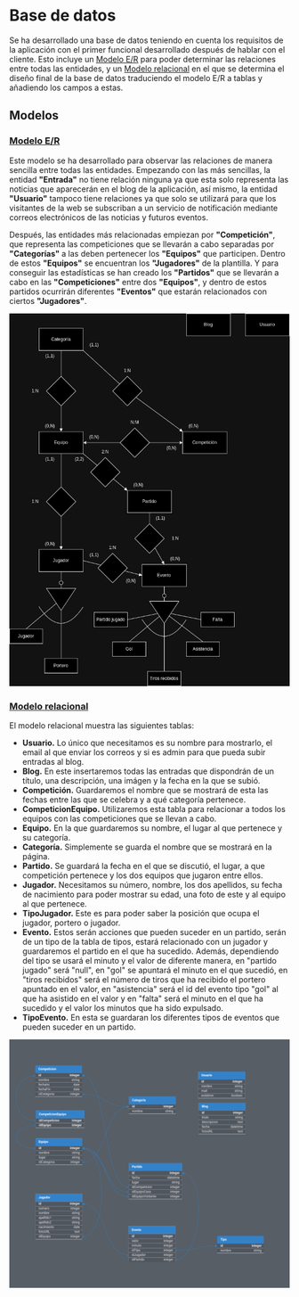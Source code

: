 # Base de datos

Se ha desarrollado una base de datos teniendo en cuenta los requisitos de la
aplicación con el primer funcional desarrollado después de hablar con el
cliente. Esto incluye un [Modelo E/R](#modelo-er) para poder determinar las
relaciones entre todas las entidades, y un
[Modelo relacional](#modelo-relacional) en el que se determina el diseño final
de la base de datos traduciendo el modelo E/R a tablas y añadiendo los campos a estas.

## Modelos

### [Modelo E/R](./design/diagramaERCochinillos.drawio)

Este modelo se ha desarrollado para observar las relaciones de manera sencilla
entre todas las entidades. Empezando con las más sencillas, la entidad
**"Entrada"** no tiene relación ninguna ya que esta solo representa
las noticias que aparecerán en el blog de la aplicación, así mismo, la entidad
**"Usuario"** tampoco tiene relaciones ya que solo se utilizará para que los
visitantes de la web se subscriban a un servicio de notificación mediante
correos electrónicos de las noticias y futuros eventos.

Después, las entidades más relacionadas empiezan por **"Competición"**, que
representa las competiciones que se llevarán
a cabo separadas por **"Categorías"** a las deben pertenecer los **"Equipos"**
que participen. Dentro de estos **"Equipos"** se encuentran los **"Jugadores"**
de la plantilla. Y para conseguir las estadísticas se han creado los
**"Partidos"** que se llevarán a cabo en las **"Competiciones"** entre dos
**"Equipos"**, y dentro de estos partidos ocurrirán diferentes
**"Eventos"** que estarán relacionados con ciertos **"Jugadores"**.

<p align="center" width="100%">
    <img src="./design/diagramaERCochinillos.drawio.png" alt="Modelo E/R" title="Modelo E/R" />
</p>

### [Modelo relacional](./design/diagramaRelacionalCochinillos.drawio)

El modelo relacional muestra las siguientes tablas:

- **Usuario.** Lo único que necesitamos es su nombre para mostrarlo, el email al
    que enviar los correos y si es admin para que pueda subir entradas al blog.
- **Blog.** En este insertaremos todas las entradas que dispondrán de un título,
    una descripción, una imágen y la fecha en la que se subió.
- **Competición.** Guardaremos el nombre que se mostrará de esta las fechas
    entre las que se celebra y a qué categoría pertenece.
- **CompeticionEquipo.** Utilizaremos esta tabla para relacionar a todos los
    equipos con las competiciones que se llevan a cabo.
- **Equipo.** En la que guardaremos su nombre, el lugar al que pertenece y su categoría.
- **Categoría.** Simplemente se guarda el nombre que se mostrará en la página.
- **Partido.** Se guardará la fecha en el que se discutió, el lugar, a que
    competición pertenece y los dos equipos que jugaron entre ellos.
- **Jugador.** Necesitamos su número, nombre, los dos apellidos, su fecha de
    nacimiento para poder mostrar su edad, una foto de este y al equipo al que pertenece.
- **TipoJugador.** Este es para poder saber la posición que ocupa el jugador, portero
    o jugador.
- **Evento.** Estos serán acciones que pueden suceder en un partido, serán de un
    tipo de la tabla de tipos, estará relacionado con un jugador y
    guardaremos el partido en el que ha sucedido. Además, dependiendo del tipo
    se usará el minuto y el valor de diferente manera, en "partido jugado" será
    "null", en "gol" se apuntará el minuto en el que sucedió, en "tiros recibidos"
    será el número de tiros que ha recibido el portero apuntado en el valor, en "asistencia"
    será el id del evento tipo "gol" al que ha asistido en el valor y en "falta"
    será el minuto en el que ha sucedido y el valor los minutos que ha sido expulsado.
- **TipoEvento.** En esta se guardaran los diferentes tipos de eventos que pueden
    suceder en un partido.

<p align="center" width="100%">
    <img src="./design/diagramaRelacionalCochinillos.png" alt="Modelo relacional" title="Modelo relacional" />
</p>
